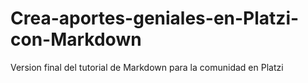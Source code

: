 # Crea-aportes-geniales-en-Platzi-con-Markdown
Version final del tutorial de Markdown para la comunidad en Platzi
